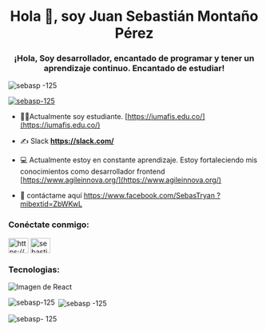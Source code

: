 <h1 align="center">Hola 👋, soy Juan Sebastián Montaño Pérez</h1>
<h3 align="center">¡Hola, Soy desarrollador, encantado de programar y tener un aprendizaje continuo. Encantado de estudiar!</h3>

<p align="left"> <img src="https://komarev.com/ghpvc/?username=sebasp-125&label=Profile%20views&color=0e75b6&style=flat" alt="sebasp -125" /> </p>

<p align="left"> <a href="https://github.com/ryo-ma/github-profile-tropico"><img src="https:// github-profile-tropico.vercel.app/?username=sebasp-125" alt="sebasp-125" /></a> </p>

- 🧑‍🎓Actualmente soy estudiante. [https://iumafis.edu.co/](https://iumafis.edu.co/)

- ✍️ Slack **https://slack.com/**

- 💻 Actualmente estoy en constante aprendizaje. Estoy fortaleciendo mis conocimientos como desarrollador frontend [https://www.agileinnova.org/](https://www.agileinnova.org/)

- 📲 contáctame aquí [https://www.facebook.com/SebasTryan ?mibextid=ZbWKwL](https://www.facebook.com/SebasTryan?mibextid=ZbWKwL)

<h3 align="left">Conéctate conmigo:</h3>
<p align="left">
<a href= "https://fb.com/https://www.facebook.com/sebastryan?mibextid=zbwkwl" target="blank"><img align="center" src="https://raw.githubusercontent.com /rahuldkjain/github-profile-readme-generator/master/src/images/icons/Social/facebook.svg" alt="https://www.facebook.com/sebastryan?mibextid=zbwkwl" height="30" width ="40" /></a>
<a href="https://discord.gg/sebastiann7565" target="blank"><img align="center" src="https://raw.githubusercontent.com /rahuldkjain/github-profile-readme-generator/master/src/images/icons/Social/discord.svg" alt="sebastiann7565" height="30" width="40" /></a>
</p>

<h3 align="left">Tecnologias: </h3>
<img src="https://seeklogo.com/images/R/react-logo-7B3CE81517-seeklogo.com.png" alt="Imagen de React">

<p> <img align="left" src="https://github-readme-stats.vercel.app/api/top-langs?username=sebasp-125&show_icons=true&locale=en&layout=compact" alt="sebasp-125" / ></p>

<p> <img align="center" src="https://github-readme-stats.vercel.app/api?username=sebasp-125&show_icons=true&locale=en" alt="sebasp -125" /></p>

<p><img align="center" src="https://github-readme-streak-stats.herokuapp.com/?user=sebasp-125&" alt="sebasp- 125" /></p>

